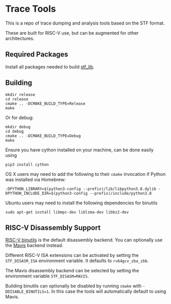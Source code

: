 # Trace Tools

This is a repo of trace dumping and analysis tools based on the STF format.

These are built for RISC-V use, but can be augmented for other architectures.

## Required Packages

Install all packages needed to build [stf_lib](https://github.com/sparcians/stf_lib).

## Building

```
mkdir release
cd release
cmake .. -DCMAKE_BUILD_TYPE=Release
make
```
Or for debug:
```
mkdir debug
cd debug
cmake .. -DCMAKE_BUILD_TYPE=Debug
make
```
Ensure you have cython installed on your machine, can be done easily using
```
pip3 install cython
```
OS X users may need to add the following to their `cmake` invocation if Python was installed via Homebrew:
```
-DPYTHON_LIBRARY=$(python3-config --prefix)/lib/libpython3.8.dylib -DPYTHON_INCLUDE_DIR=$(python3-config --prefix)/include/python3.8
```
Ubuntu users may need to install the following dependencies for binutils
```
sudo apt-get install libmpc-dev liblzma-dev libbz2-dev
```

## RISC-V Disassembly Support

[RISC-V binutils](https://github.com/riscv-collab/riscv-binutils-gdb) is the default disassembly backend. You can optionally use the [Mavis](https://github.com/sparcians/mavis) backend instead.

Different RISC-V ISA extensions can be activated by setting the `STF_DISASM_ISA` environment variable. It defaults to `rv64gcv_zba_zbb`.

The Mavis disassembly backend can be selected by setting the environment variable `STF_DISASM=MAVIS`.

Building binutils can optionally be disabled by running `cmake` with `-DDISABLE_BINUTILS=1`. In this case the tools will automatically default to using Mavis.
